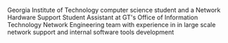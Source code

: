 Georgia Institute of Technology computer science student and a Network Hardware Support Student Assistant at GT's Office of Information Technology Network Engineering team with experience in in large scale network support and internal software tools development
